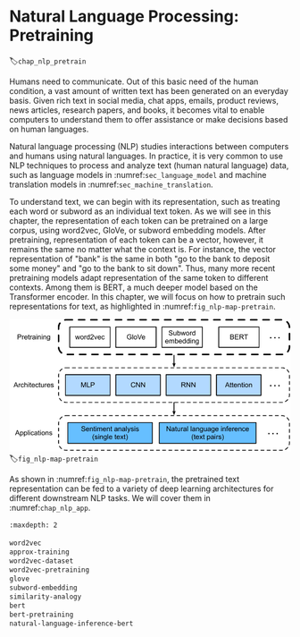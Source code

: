# Natural Language Processing: Pretraining
:label:`chap_nlp_pretrain`


Humans need to communicate.
Out of this basic need of the human condition, a vast amount of written text has been generated on an everyday basis.
Given rich text in social media, chat apps, emails, product reviews, news articles,  research papers, and books, it becomes vital to enable computers to understand them to offer assistance or make decisions based on human languages.

Natural language processing (NLP) studies interactions between computers and humans using natural languages.
In practice, it is very common to use NLP techniques to process and analyze text (human natural language) data, such as language models in :numref:`sec_language_model` and machine translation models in :numref:`sec_machine_translation`.

To understand text, we can begin with its representation,
such as treating each word or subword as an individual text token.
As we will see in this chapter,
the representation of each token can be pretrained on a large corpus,
using word2vec, GloVe, or subword embedding models.
After pretraining, representation of each token can be a vector,
however, it remains the same no matter what the context is.
For instance, the vector representation of "bank" is the same
in both 
"go to the bank to deposit some money"
and 
"go to the bank to sit down".
Thus, many more recent pretraining models adapt representation of the same token
to different contexts.
Among them is BERT, a much deeper model based on the Transformer encoder.
In this chapter, we will focus on how to pretrain such representations for text,
as highlighted in :numref:`fig_nlp-map-pretrain`.

![Pretrained text representation can be fed to various deep learning architectures for different downstream NLP tasks. This chapter focuses on the upstream text representation pretraining.](../img/nlp-map-pretrain.svg)
:label:`fig_nlp-map-pretrain`

As shown in :numref:`fig_nlp-map-pretrain`,
the pretrained text representation can be fed to
a variety of deep learning architectures for different downstream NLP tasks.
We will cover them in :numref:`chap_nlp_app`.

```toc
:maxdepth: 2

word2vec
approx-training
word2vec-dataset
word2vec-pretraining
glove
subword-embedding
similarity-analogy
bert
bert-pretraining
natural-language-inference-bert

```

